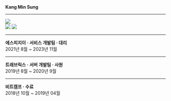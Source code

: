 <div>
  <b>Kang Min Sung</b>
</div>
<hr>
<div>
  <img src="https://img.shields.io/badge/Java-000000?style=for-the-badge&logo=java&logoColor=white">
  <div>
    <img src="https://img.shields.io/badge/spring-000000?style=for-the-badge&logo=spring&logoColor=white">
    <img src="https://img.shields.io/badge/springboot-000000?style=for-the-badge&logo=springboot&logoColor=white">
  </div>
</div>
<hr>
<b>에스피지이 · 서비스 개발팀 · 대리</b> <br>
2021년 8월 ~ 2023년 11월
<hr>
<b>트래브릭스 · 서버 개발팀 · 사원</b> <br>
2019년 8월 ~ 2020년 9월
<hr>
<b>비트캠프 · 수료</b> <br>
2018년 10월 ~ 2019년 04월
